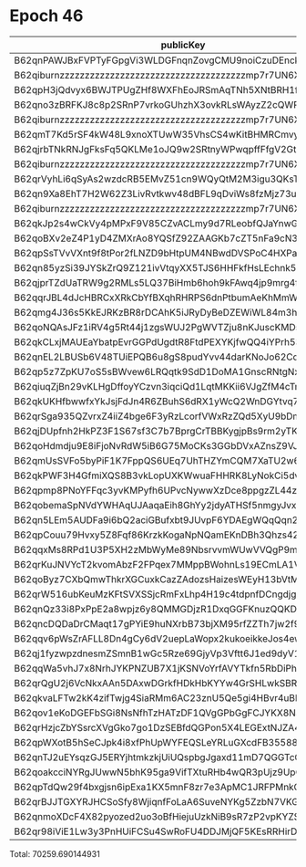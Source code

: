 # Epoch 46

| publicKey                                               | amount         | fee       | amountMina      | feeMina |
|---------------------------------------------------------|----------------|-----------|-----------------|---------|
| B62qnPAWJBxFVPTyFGpgVi3WLDGFnqnZovgCMU9noiCzuDEnckH18ZA | 22447607956062 | 100000000 | 22447.607956062 | 0.1     |
| B62qiburnzzzzzzzzzzzzzzzzzzzzzzzzzzzzzzzzzzzzzmp7r7UN6X | 22447607956062 | 100000000 | 22447.607956062 | 0.1     |
| B62qpH3jQdvyx6BWJTPUgZHf8WXFhEoJRSmAqTNh5XNtBRH1fjkf1gN | 4242354749460  | 100000000 | 4242.35474946   | 0.1     |
| B62qno3zBRFKJ8c8p2SRnP7vrkoGUhzhX3ovkRLsWAyzZ2cQWRovcdr | 2890515137659  | 100000000 | 2890.515137659  | 0.1     |
| B62qiburnzzzzzzzzzzzzzzzzzzzzzzzzzzzzzzzzzzzzzmp7r7UN6X | 2890515137658  | 100000000 | 2890.515137658  | 0.1     |
| B62qmT7Kd5rSF4kW48L9xnoXTUwW35VhsCS4wKitBHMRCmvywYE7iy4 | 2610538070100  | 100000000 | 2610.5380701    | 0.1     |
| B62qjrbTNkRNJgFksFq5QKLMe1oJQ9w2SRtnyWPwqpffFfgV2GtubWF | 2382341082934  | 100000000 | 2382.341082934  | 0.1     |
| B62qiburnzzzzzzzzzzzzzzzzzzzzzzzzzzzzzzzzzzzzzmp7r7UN6X | 2382341082933  | 100000000 | 2382.341082933  | 0.1     |
| B62qrVyhLi6qSyAs2wzdcRB5EMvZ51cn9WQyQtM2M3igu3QKsTwGJqd | 1943225935440  | 100000000 | 1943.22593544   | 0.1     |
| B62qn9Xa8EhT7H2W62Z3LivRvtkwv48dBFL9qDviWs8fzMjz73upbmW | 1055036462967  | 100000000 | 1055.036462967  | 0.1     |
| B62qiburnzzzzzzzzzzzzzzzzzzzzzzzzzzzzzzzzzzzzzmp7r7UN6X | 1055036462967  | 100000000 | 1055.036462967  | 0.1     |
| B62qkJp2s4wCkVy4pMPxF9V85CZvACLmy9d7RLeobfQJaYnwGThjAXM | 1180538794889  | 100000000 | 1180.538794889  | 0.1     |
| B62qoBXv2eZ4P1yD4ZMXrAo8YQSfZ92ZAAGKb7cZT5nFa9cN33YD2ff | 988040882147   | 100000000 | 988.040882147   | 0.1     |
| B62qpSsTVvVXnt9f8tPor2fLNZD9bHtpUM4NBwdDVSPoC4HXPaHREyQ | 314977027147   | 100000000 | 314.977027147   | 0.1     |
| B62qn85yzSi39JYSkZrQ9Z121ivVtqyXX5TJS6HHFkfHsLEchnk5Kv7 | 489787594474   | 100000000 | 489.787594474   | 0.1     |
| B62qjprTZdUaTRW9g2RMLs5LQ37BiHmb6hoh9kFAwq4jp9mrg4fLJvK | 239818855240   | 100000000 | 239.81885524    | 0.1     |
| B62qqrJBL4dJcHBRCxXRkCbYfBXqhRHRPS6dnPtbumAeKhMmWzQ3c4b | 239818842330   | 100000000 | 239.81884233    | 0.1     |
| B62qmg4J36s5KkEJRKzBR8rDCAhK5iJRyDyBeDZEWiWL84m3hGHwY1o | 130484444567   | 100000000 | 130.484444567   | 0.1     |
| B62qoNQAsJFz1iRV4g5Rt44j1zgsWUJ2PgWVTZju8nKJuscKMDsJbNw | 84110882760    | 100000000 | 84.11088276     | 0.1     |
| B62qkCLxjMAUEaYbatpEvrGGPdUgdtR8FtdPEXYKjfwQQ4iYPrh53Yn | 47529176530    | 100000000 | 47.52917653     | 0.1     |
| B62qnEL2LBUSb6V48TUiEPQB6u8gS8pudYvv44darKNoJo62Cd6S9zB | 26627914437    | 100000000 | 26.627914437    | 0.1     |
| B62qp5z7ZpKU7oS5sBWvew6LRQqtk9SdD1DoMA1GnscRNtgNxhRzz6C | 25621410070    | 100000000 | 25.62141007     | 0.1     |
| B62qiuqZjBn29vKLHgDffoyYCzvn3iqciQd1LqtMKKii6VJgZfM4cTm | 19782071586    | 100000000 | 19.782071586    | 0.1     |
| B62qkUKHfbwwfxYkJsjFdJn4R6ZBuhS6dRX1yWcQ2WnDGYtvq74jE4Y | 17739864052    | 100000000 | 17.739864052    | 0.1     |
| B62qrSga935QZvrxZ4iiZ4bge6F3yRzLcorfVWxRzZQd5XyU9bDmScc | 17229625909    | 100000000 | 17.229625909    | 0.1     |
| B62qjDUpfnh2HkPZ3F1S67sf3C7b7BprgCrTBBKygjpBs9rm2yTK6fb | 15823884854    | 100000000 | 15.823884854    | 0.1     |
| B62qoHdmdju9E8iFjoNvRdW5iB6G75MoCKs3GGbDVxAZnsZ9VJj8kRk | 15643277832    | 100000000 | 15.643277832    | 0.1     |
| B62qmUsSVFo5byPiF1K7FppQS6UEq7UhTHZYmCQM7XaTU2w6Fci75CP | 12150613236    | 100000000 | 12.150613236    | 0.1     |
| B62qkPWF3H4GfmiXQS8B3vkLopUXKWwuaFHHRK8LyNokCi5dvhKvAwT | 11748251548    | 100000000 | 11.748251548    | 0.1     |
| B62qpmp8PNoYFFqc3yvKMPyfh6UPvcNywwXzDce8ppgzZL44z2gSWL2 | 7617129180     | 100000000 | 7.61712918      | 0.1     |
| B62qobemaSpNVdYWHAqUJAaqaEih8GhYy2jdyATHSf5nmgyJvxoA358 | 4317355837     | 100000000 | 4.317355837     | 0.1     |
| B62qn5LEm5AUDFa9i6bQ2aciGBufxbt9JUvpF6YDAEgWQqQqn2MSnr7 | 4300305150     | 100000000 | 4.30030515      | 0.1     |
| B62qpCouu79Hvxy5Z8Fqf86KrzkKogaNpNQamEKnDBh3Qhzs42ZAZVE | 3278195211     | 100000000 | 3.278195211     | 0.1     |
| B62qqxMs8RPd1U3P5XH2zMbWyMe89NbsrvvmWUwVVQgP9mNwZFVAGAx | 3092199958     | 100000000 | 3.092199958     | 0.1     |
| B62qrKuJNVYcT2kvomAbzF2FPqex7MMppBWohnLs19ECmLA1V5mDxeB | 1787149513     | 100000000 | 1.787149513     | 0.1     |
| B62qoByz7CXbQmwThkrXGCuxkCazZAdozsHaizesWEyH13bVtMrgBcE | 1376545821     | 100000000 | 1.376545821     | 0.1     |
| B62qrW516ubKeuMzKFtSVXSSjcRmFxLhp4H19c4tdpnfDCngdjgJpZG | 1094447132     | 100000000 | 1.094447132     | 0.1     |
| B62qnQz33i8PxPpE2a8wpjz6y8QMMGDjzR1DxqGGFKnuzQQKD6a917B | 945862580      | 100000000 | 0.94586258      | 0.1     |
| B62qncDQDaDrCMaqt17gPYiE9huNXrbB73bjXM95rfZZTh7jw2f9EvR | 770592704      | 100000000 | 0.770592704     | 0.1     |
| B62qqv6pWsZrAFLL8Dn4gCy6dV2uepLaWopx2kukoeikkeJos4ewbBt | 372194151      | 100000000 | 0.372194151     | 0.1     |
| B62qj1fyzwpzdnesmZSmnB1wGc5Rze69GjyVp3Vftt6J1ed9dyV1BT9 | 248462069      | 100000000 | 0.248462069     | 0.1     |
| B62qqWa5vhJ7x8NrhJYKPNZUB7X1jKSNVoYrfAVYTkfn5RbDiPhxEiz | 183864510      | 100000000 | 0.18386451      | 0.1     |
| B62qrQgU2j6VcNkxAAn5DAxwDGrkfHDkHbKYYw4GrSHLwkSBR5TY6sw | 97187216       | 100000000 | 0.097187216     | 0.1     |
| B62qkvaLFTw2kK4zifTwjg4SiaRMm6AC23znU5Qe5gi4HBvr4uBLEQu | 82420060       | 100000000 | 0.08242006      | 0.1     |
| B62qov1eKoDGEFbSGi8NsNfhTzHATzDF1QVgGPbGgFCJYKX8NSVva1T | 69654142       | 100000000 | 0.069654142     | 0.1     |
| B62qrHzjcZbYSsrcXVgGko7go1DzSEBfdQGPon5X4LEGExtNJZA4ECj | 67490691       | 100000000 | 0.067490691     | 0.1     |
| B62qpWXotB5hSeCJpk4i8xfPhUpWYFEQSLeYRLuGXcdFB35588y6tD3 | 32049330       | 100000000 | 0.03204933      | 0.1     |
| B62qnTJ2uEYsqzGJ5ERYjhtmkzkjUiUQspbgJgaxd11mD7QGGTcCrNU | 28755458       | 100000000 | 0.028755458     | 0.1     |
| B62qoakcciNYRgJUwwN5bhK95ga9VifTXtuRHb4wQR3pUjz9UpQmZx3 | 20718724       | 100000000 | 0.020718724     | 0.1     |
| B62qpTdQw29f4bxgjsn6ipExa1KX5mnF8zr7e3ApMC1JRFPMnkQp4tR | 12371886       | 100000000 | 0.012371886     | 0.1     |
| B62qrBJJTGXYRJHCSoSfy8WjiqnfFoLaA6SuveNYKg5ZzbN7VKGidbt | 1354618        | 100000000 | 0.001354618     | 0.1     |
| B62qnmoXDcF4X82pyozed2uo3oBfHiejuUzkNiB9sR7zP2vpKYZSrKf | 390788         | 100000000 | 0.000390788     | 0.1     |
| B62qr98iViE1Lw3y3PnHUiFCSu4SwRoFU4DDJMjQF5KEsRRHirDDqDt | 352            | 100000000 | 3.52e-7         | 0.1     |

Total: 70259.690144931
